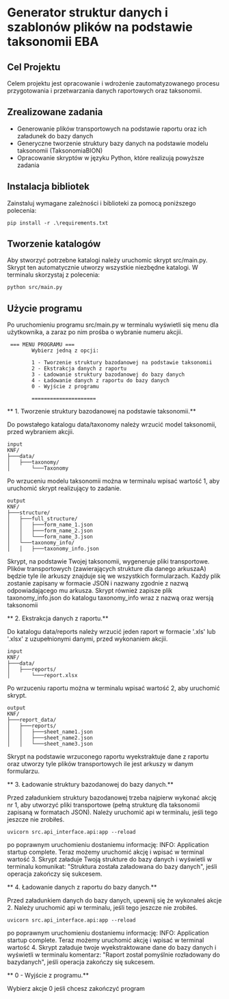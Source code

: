 # Generator struktur danych i szablonów plików na podstawie taksonomii EBA

## Cel Projektu

Celem projektu jest opracowanie i wdrożenie zautomatyzowanego procesu przygotowania i przetwarzania danych raportowych oraz taksonomii.

## Zrealizowane zadania

- Generowanie plików transportowych na podstawie raportu oraz ich załadunek do bazy danych  
- Generyczne tworzenie struktury bazy danych na podstawie modelu taksonomii (TaksonomiaBION)  
- Opracowanie skryptów w języku Python, które realizują powyższe zadania


## Instalacja bibliotek 

Zainstaluj wymagane zależności i biblioteki za pomocą poniższego polecenia:

```pip install -r .\requirements.txt```

## Tworzenie katalogów

Aby stworzyć potrzebne katalogi należy uruchomic skrypt src/main.py. Skrypt ten automatycznie utworzy wszystkie niezbędne katalogi.
W terminalu skorzystaj z polecenia:

```python src/main.py```

## Użycie programu

Po uruchomieniu programu src/main.py w terminalu wyświetli się menu dla użytkownika, a zaraz po nim prośba o wybranie numeru akcjii.

```
 === MENU PROGRAMU ===
        Wybierz jedną z opcji:

        1 - Tworzenie struktury bazodanowej na podstawie taksonomii
        2 - Ekstrakcja danych z raportu
        3 - Ładowanie struktury bazodanowej do bazy danych
        4 - Ładowanie danych z raportu do bazy danych
        0 - Wyjście z programu

        =====================
```


** 1. Tworzenie struktury bazodanowej na podstawie taksonomii.**

Do powstałego katalogu data/taxonomy należy wrzucić model taksonomii, przed wybraniem akcjii. 

```
input
KNF/
├───data/
│   ├───taxonomy/
│       └───Taxonomy
```

Po wrzuceniu modelu taksonomii można w terminalu wpisać wartość 1, aby uruchomić skrypt realizujący to zadanie.

```
output
KNF/
├───structure/
│   ├───full_structure/
│   │   ├───form_name_1.json
│   │   ├───form_name_2.json
│   │   └───form_name_3.json
│   └───taxonomy_info/
│   │   ├───taxonomy_info.json
```

Skrypt, na podstawie Twojej taksonomii, wygeneruje pliki transportowe. Plików transportowych (zawierających strukture dla danego arkuszaA) będzie tyle ile arkuszy znajduje się we wszystkich formularzach. Każdy plik zostanie zapisany w formacie JSON i nazwany zgodnie z nazwą odpowiadającego mu arkusza. Skrypt również zapisze plik taxonomy_info.json do katalogu taxonomy_info wraz z nazwą oraz wersją taksonomii

** 2. Ekstrakcja danych z raportu.**

Do katalogu data/reports należy wrzucić jeden raport w formacie '.xls' lub '.xlsx' z uzupełnionymi danymi, przed wykonaniem akcjii.


```
input
KNF/
├───data/
│   ├───reports/
│       └───report.xlsx
```

Po wrzuceniu raportu można w terminalu wpisać wartość 2, aby uruchomić skrypt.

```
output
KNF/
├───report_data/
│   ├───reports/
│   │   ├───sheet_name1.json
│   │   ├───sheet_name2.json
│   │   └───sheet_name3.json
```

Skrypt na podstawie wrzuconego raportu wyekstraktuje dane z raportu oraz utworzy tyle plików transportowych ile jest arkuszy w  danym formularzu.

** 3. Ładowanie struktury bazodanowej do bazy danych.**

Przed załadunkiem struktury bazodanowej trzeba najpierw wykonać akcję nr 1, aby utworzyć pliki transportowe (pełną strukturę dla taksonomii zapisaną w formatach JSON).
Należy uruchomić api w terminalu, jeśli tego jeszcze nie zrobiłeś.

```uvicorn src.api_interface.api:app --reload```

po poprawnym uruchomieniu dostaniemu informację: INFO:     Application startup complete.
Teraz możemy uruchomić akcję i wpisać w terminal wartość 3.
Skrypt załaduje Twoją strukture do bazy danych i wyświetli w terminalu komunikat:
"Struktura została załadowana do bazy danych", jeśli operacja zakończy się sukcesem.

** 4. Ładowanie danych z raportu do bazy danych.**

Przed załadunkiem danych do bazy danych, upewnij się że wykonałeś akcje 2.
Należy uruchomić api w terminalu, jeśli tego jeszcze nie zrobiłeś.

```uvicorn src.api_interface.api:app --reload```

po poprawnym uruchomieniu dostaniemu informację: INFO:     Application startup complete.
Teraz możemy uruchomić akcję i wpisać w terminal wartość 4.
Skrypt załaduje twoje wyekstraktowane dane do bazy danych i wyświetli w terminalu komentarz:
"Raport został pomyślnie rozładowany do bazydanych", jeśli operacja zakończy się sukcesem.

** 0 - Wyjście z programu.**

Wybierz akcje 0 jeśli chcesz zakończyć program





